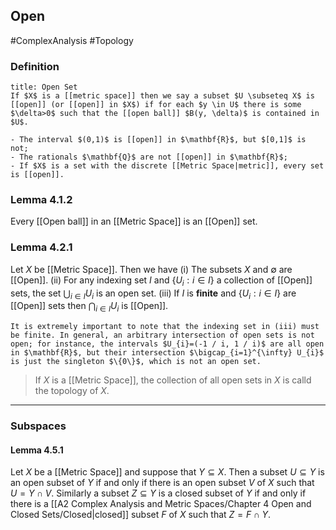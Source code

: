## Open
#ComplexAnalysis #Topology 

### Definition
```ad-definition
title: Open Set
If $X$ is a [[metric space]] then we say a subset $U \subseteq X$ is [[open]] (or [[open]] in $X$) if for each $y \in U$ there is some $\delta>0$ such that the [[open ball]] $B(y, \delta)$ is contained in $U$.
```

```ad-example
- The interval $(0,1)$ is [[open]] in $\mathbf{R}$, but $[0,1]$ is not;
- The rationals $\mathbf{Q}$ are not [[open]] in $\mathbf{R}$;
- If $X$ is a set with the discrete [[Metric Space|metric]], every set is [[open]].
```


### Lemma 4.1.2
Every [[Open ball]] in an [[Metric Space]] is an [[Open]] set.

### Lemma 4.2.1
Let $X$ be [[Metric Space]]. Then we have
(i) The subsets $X$ and $\emptyset$ are [[Open]].
(ii) For any indexing set $I$ and $\left\{U_{i}: i \in I\right\}$ a collection of [[Open]] sets, the set $\bigcup_{i \in I} U_{i}$ is an open set.
(iii) If $I$ is **finite** and $\left\{U_{i}: i \in I\right\}$ are [[Open]] sets then $\bigcap_{i \in I} U_{i}$ is [[Open]].


```ad-note
It is extremely important to note that the indexing set in (iii) must be finite. In general, an arbitrary intersection of open sets is not open; for instance, the intervals $U_{i}=(-1 / i, 1 / i)$ are all open in $\mathbf{R}$, but their intersection $\bigcap_{i=1}^{\infty} U_{i}$ is just the singleton $\{0\}$, which is not an open set.
```

> If $X$ is a [[Metric Space]], the collection of all open sets in $X$ is calld the topology of $X$.

---
### Subspaces
#### Lemma 4.5.1
Let $X$ be a [[Metric Space]] and suppose that $Y \subseteq X$. Then a subset $U \subseteq Y$ is an open subset of $Y$ if and only if there is an open subset $V$ of $X$ such that $U=Y \cap V$. Similarly a subset $Z \subseteq Y$ is a closed subset of $Y$ if and only if there is a [[A2 Complex Analysis and Metric Spaces/Chapter 4 Open and Closed Sets/Closed|closed]] subset $F$ of $X$ such that $Z=F \cap Y$.

